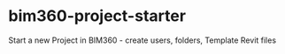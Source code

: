 # bim360-project-starter
Start a new Project in BIM360 - create users, folders, Template Revit files
